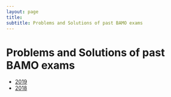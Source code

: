 ```yaml
---
layout: page
title: 
subtitle: Problems and Solutions of past BAMO exams
---
```


# Problems and Solutions of past BAMO exams

* [2019](bamo2019examsol.pdf)
* [2018](BAMO2018ProblemsAndSolutions.pdf)

